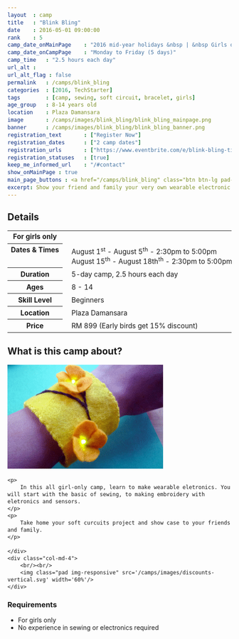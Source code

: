 ```yaml
---
layout	: camp
title 	: "Blink Bling"
date  	: 2016-05-01 09:00:00
rank    : 5
camp_date_onMainPage 	: "2016 mid-year holidays &nbsp | &nbsp Girls only" 
camp_date_onCampPage 	: "Monday to Friday (5 days)"
camp_time	: "2.5 hours each day"
url_alt : 
url_alt_flag : false
permalink   : /camps/blink_bling
categories  : [2016, TechStarter]
tags    	: [camp, sewing, soft circuit, bracelet, girls]
age_group 	: 8-14 years old
location	: Plaza Damansara
image		: /camps/images/blink_bling/blink_bling_mainpage.png
banner		: /camps/images/blink_bling/blink_bling_banner.png
registration_text       : ["Register Now"]
registration_dates	    : ["2 camp dates"]
registration_urls	    : ["https://www.eventbrite.com/e/blink-bling-tickets-25115043772"]
registration_statuses	: [true]
keep_me_informed_url	: "/#contact"
show_onMainPage : true
main_page_buttons : <a href="/camps/blink_bling" class="btn btn-lg pad-c btn-primary-pale">5-day Camp</a>
excerpt: Show your friend and family your very own wearable electronic with soft circuits!
---
```


<div class="row">
    <div class="col-md-8">

<h2>Details</h2>
<table style="white-space: nowrap; font-size:110%">
    <col width="13%">
    <col width="3%">
    <col width="84%">
	<tr>
		<th style="vertical-align: top;">For girls only</th>
        <td/>
		<td style='padding:5px 10px 5px 5px'>
            <br/>
        </td>
	</tr>
    <tr>
		<th style="vertical-align: top;">Dates & Times</th>
        <td/>
		<td style='padding:5px 10px 5px 5px'>
            August 1<sup>st</sup> - August 5<sup>th</sup> - 2:30pm to 5:00pm<br>
            August 15<sup>th</sup> - August 18th<sup>th</sup> - 2:30pm to 5:00pm
        </td>
	</tr>
    <tr>
		<th>Duration</th>
        <td/>
		<td style='padding:5px 10px 5px 5px'>5-day camp, 2.5 hours each day</td>
	</tr>
	<tr>
		<th>Ages</th>
        <td/>
		<td style='padding:5px 10px 5px 5px'>8 - 14</td>
	</tr>	
	<tr>
		<th>Skill Level</th>
        <td/>
		<td style='padding:5px 10px 5px 5px'>Beginners</td>
	</tr>
    <tr>
		<th>Location</th>
        <td/>
		<td style='padding:5px 10px 5px 5px'>Plaza Damansara</td>
	</tr>
    <tr>
		<th>Price</th>
        <td/>
		<td style='padding:5px 10px 5px 5px'>RM 899 (Early birds get 15% discount)</td>
	</tr>
</table>

<h2>What is this camp about?</h2>
    <img class="pad img-responsive" src='/camps/images/blink_bling/Image5.png' />
    
    <p>
        In this all girl-only camp, learn to make wearable eletronics. You will start with the basic of sewing, to making embroidery with eletronics and sensors.
    </p>
    <p>
        Take home your soft curcuits project and show case to your friends and family.
    </p>
    
    </div>
    <div class="col-md-4">
        <br/><br/>
        <img class="pad img-responsive" src='/camps/images/discounts-vertical.svg' width='60%'/>
    </div>
</div>

<h3>Requirements</h3>
<ul>
<li>For girls only </li>
<li>No experience in sewing or electronics required </li>
</ul>
